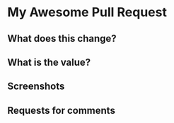 # My Awesome Pull Request

## What does this change?

## What is the value?

## Screenshots

## Requests for comments
